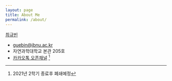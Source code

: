 ```yaml
---
layout: page
title: About Me
permalink: /about/
---
```


[최규빈](https://github.com/guebin)
- guebin@jbnu.ac.kr
- 자연과학대학교 본관 205호 
- [카카오톡 오픈채널](http://pf.kakao.com/_xjuAes/chat) [^1]

[^1]: 2021년 2학기 종료후 폐쇄예정 
